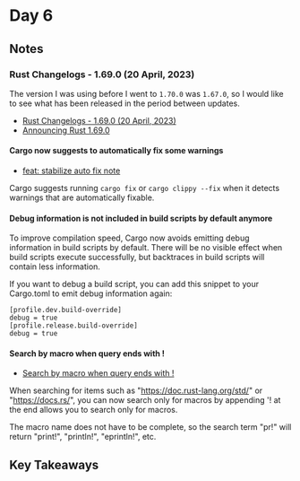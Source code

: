 # Day 6

## Notes

### Rust Changelogs - 1.69.0 (20 April, 2023)

The version I was using before I went to `1.70.0` was `1.67.0`, so I would like to see what has been released in the period between updates.

- [Rust Changelogs - 1.69.0 (20 April, 2023)](https://releases.rs/docs/1.69.0/)
- [Announcing Rust 1.69.0](https://blog.rust-lang.org/2023/04/20/Rust-1.69.0.html)

#### Cargo now suggests to automatically fix some warnings

- [feat: stabilize auto fix note](https://github.com/rust-lang/cargo/pull/11558/)

Cargo suggests running `cargo fix` or `cargo clippy --fix` when it detects warnings that are automatically fixable.

#### Debug information is not included in build scripts by default anymore

To improve compilation speed, Cargo now avoids emitting debug information in build scripts by default. There will be no visible effect when build scripts execute successfully, but backtraces in build scripts will contain less information.

If you want to debug a build script, you can add this snippet to your Cargo.toml to emit debug information again:

```text
[profile.dev.build-override]
debug = true
[profile.release.build-override]
debug = true
```

#### Search by macro when query ends with !

- [Search by macro when query ends with !](https://github.com/rust-lang/rust/pull/108143/)

When searching for items such as "https://doc.rust-lang.org/std/" or "https://docs.rs/", you can now search only for macros by appending '! at the end allows you to search only for macros.

The macro name does not have to be complete, so the search term "pr!" will return "print!", "println!", "eprintln!", etc.

## Key Takeaways
